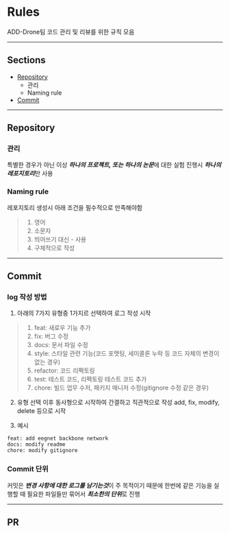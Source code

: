 # Rules
ADD-Drone팀 코드 관리 및 리뷰를 위한 규칙 모음

---

## Sections
- [Repository](#repository)
  - 관리
  - Naming rule
- [Commit](#commit)

---

## Repository
### 관리
특별한 경우가 아닌 이상 ***하나의 프로젝트, 또는 하나의 논문***에 대한 실험 진행시 ***하나의 레포지토리***만 사용

### Naming rule
레포지토리 생성시 아래 조건을 필수적으로 만족해야함
> 1) 영어
> 2) 소문자
> 3) 띄어쓰기 대신 - 사용
> 4) 구체적으로 작성

---

## Commit
### log 작성 방법
1. 아래의 7가지 유형중 1가지르 선택하여 로그 작성 시작
> 1. feat: 새로우 기능 추가
> 2. fix: 버그 수정
> 3. docs: 문서 파일 수정
> 4. style: 스타일 관련 기능(코드 포맷팅, 세미콜론 누락 등 코드 자체의 변경이 없는 경우)
> 5. refactor: 코드 리펙토링
> 6. test: 테스트 코드, 리펙토링 테스트 코드 추가
> 7. chore: 빌드 업무 수저, 패키지 매니저 수정(gitignore 수정 같은 경우)

2. 유형 선택 이후 동사형으로 시작하여 간결하고 직관적으로 작성
add, fix, modify, delete 등으로 시작

3. 예시
```
feat: add eegnet backbone network
docs: modify readme
chore: modify gitignore
```

### Commit 단위
커밋은 ***변경 사항에 대한 로그를 남기는것***이 주 목적이기 때문에 한번에 같은 기능을 실행할 때 필요한 파일들만 묶어서 ***최소한의 단위***로 진행

---

## PR
### 
